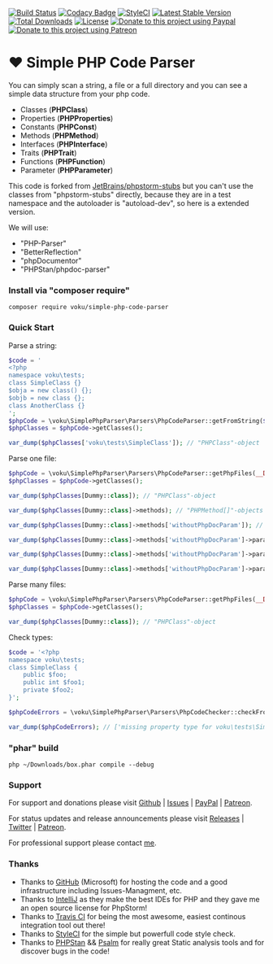 [![Build Status](https://travis-ci.com/voku/Simple-PHP-Code-Parser.svg?branch=master)](https://travis-ci.com/voku/Simple-PHP-Code-Parser)
[![Codacy Badge](https://api.codacy.com/project/badge/Grade/2feaf2a179a24a5fac99cbf67e72df2f)](https://www.codacy.com/manual/voku/Simple-PHP-Code-Parser?utm_source=github.com&amp;utm_medium=referral&amp;utm_content=voku/Simple-PHP-Code-Parser&amp;utm_campaign=Badge_Grade)
[![StyleCI](https://github.styleci.io/repos/262177713/shield?branch=analysis-QM2ejO)](https://github.styleci.io/repos/262177713?branch=analysis-QM2ejO)
[![Latest Stable Version](https://poser.pugx.org/voku/Simple-PHP-Code-Parser/v/stable)](https://packagist.org/packages/voku/simple-php-code-parser) 
[![Total Downloads](https://poser.pugx.org/voku/simple-php-code-parser/downloads)](https://packagist.org/packages/voku/simple-php-code-parser) 
[![License](https://poser.pugx.org/voku/simple-php-code-parser/license)](https://packagist.org/packages/voku/simple-php-code-parser)
[![Donate to this project using Paypal](https://img.shields.io/badge/paypal-donate-yellow.svg)](https://www.paypal.me/moelleken)
[![Donate to this project using Patreon](https://img.shields.io/badge/patreon-donate-yellow.svg)](https://www.patreon.com/voku)

# ❤ Simple PHP Code Parser

You can simply scan a string, a file or a full directory and you can see a simple data structure from your php code.
- Classes (**PHPClass**)
- Properties (**PHPProperties**)
- Constants (**PHPConst**)
- Methods (**PHPMethod**)
- Interfaces (**PHPInterface**)
- Traits (**PHPTrait**)
- Functions (**PHPFunction**)
- Parameter (**PHPParameter**)

This code is forked from [JetBrains/phpstorm-stubs](https://github.com/JetBrains/phpstorm-stubs/tree/master/tests) but you can't use the classes from "phpstorm-stubs" directly, 
because they are in a test namespace and the autoloader is "autoload-dev", so here is a extended version.

We will use:
- "PHP-Parser"
- "BetterReflection"
- "phpDocumentor"
- "PHPStan/phpdoc-parser"

### Install via "composer require"

```shell
composer require voku/simple-php-code-parser
```

### Quick Start

Parse a string:
```php
$code = '
<?php
namespace voku\tests;
class SimpleClass {}
$obja = new class() {};
$objb = new class {};
class AnotherClass {}
';
$phpCode = \voku\SimplePhpParser\Parsers\PhpCodeParser::getFromString($code);
$phpClasses = $phpCode->getClasses();

var_dump($phpClasses['voku\tests\SimpleClass']); // "PHPClass"-object
```

Parse one file:
```php
$phpCode = \voku\SimplePhpParser\Parsers\PhpCodeParser::getPhpFiles(__DIR__ . '/Dummy.php');
$phpClasses = $phpCode->getClasses();

var_dump($phpClasses[Dummy::class]); // "PHPClass"-object

var_dump($phpClasses[Dummy::class]->methods); // "PHPMethod[]"-objects

var_dump($phpClasses[Dummy::class]->methods['withoutPhpDocParam']); // "PHPMethod"-object

var_dump($phpClasses[Dummy::class]->methods['withoutPhpDocParam']->parameters); // "PHPParameter[]"-objects

var_dump($phpClasses[Dummy::class]->methods['withoutPhpDocParam']->parameters['useRandInt']); // "PHPParameter"-object

var_dump($phpClasses[Dummy::class]->methods['withoutPhpDocParam']->parameters['useRandInt']->type); // "bool"
````

Parse many files:
```php
$phpCode = \voku\SimplePhpParser\Parsers\PhpCodeParser::getPhpFiles(__DIR__ . '/src');
$phpClasses = $phpCode->getClasses();

var_dump($phpClasses[Dummy::class]); // "PHPClass"-object
````

Check types:
```php
$code = '<?php
namespace voku\tests;
class SimpleClass {
    public $foo;
    public int $foo1;
    private $foo2;
}';

$phpCodeErrors = \voku\SimplePhpParser\Parsers\PhpCodeChecker::checkFromString($code, ['public']);

var_dump($phpCodeErrors); // ['missing property type for voku\tests\SimpleClass->$foo']
```

### "phar" build

```php ~/Downloads/box.phar compile --debug```

### Support

For support and donations please visit [Github](https://github.com/voku/simple_html_dom/) | [Issues](https://github.com/voku/simple_html_dom/issues) | [PayPal](https://paypal.me/moelleken) | [Patreon](https://www.patreon.com/voku).

For status updates and release announcements please visit [Releases](https://github.com/voku/simple_html_dom/releases) | [Twitter](https://twitter.com/suckup_de) | [Patreon](https://www.patreon.com/voku/posts).

For professional support please contact [me](https://about.me/voku).

### Thanks

- Thanks to [GitHub](https://github.com) (Microsoft) for hosting the code and a good infrastructure including Issues-Managment, etc.
- Thanks to [IntelliJ](https://www.jetbrains.com) as they make the best IDEs for PHP and they gave me an open source license for PhpStorm!
- Thanks to [Travis CI](https://travis-ci.com/) for being the most awesome, easiest continous integration tool out there!
- Thanks to [StyleCI](https://styleci.io/) for the simple but powerfull code style check.
- Thanks to [PHPStan](https://github.com/phpstan/phpstan) && [Psalm](https://github.com/vimeo/psalm) for really great Static analysis tools and for discover bugs in the code!
